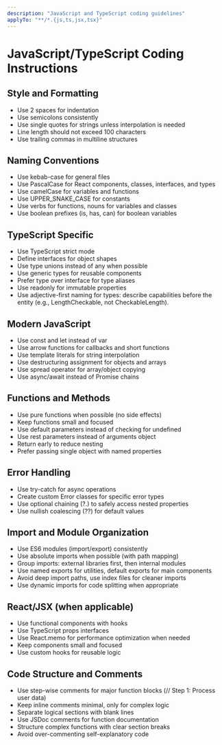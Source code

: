 ```yaml
---
description: "JavaScript and TypeScript coding guidelines"
applyTo: "**/*.{js,ts,jsx,tsx}"
---
```


# JavaScript/TypeScript Coding Instructions

## Style and Formatting

- Use 2 spaces for indentation
- Use semicolons consistently
- Use single quotes for strings unless interpolation is needed
- Line length should not exceed 100 characters
- Use trailing commas in multiline structures

## Naming Conventions

- Use kebab-case for general files
- Use PascalCase for React components, classes, interfaces, and types
- Use camelCase for variables and functions
- Use UPPER_SNAKE_CASE for constants
- Use verbs for functions, nouns for variables and classes
- Use boolean prefixes (is, has, can) for boolean variables

## TypeScript Specific

- Use TypeScript strict mode
- Define interfaces for object shapes
- Use type unions instead of any when possible
- Use generic types for reusable components
- Prefer type over interface for type aliases
- Use readonly for immutable properties
- Use adjective-first naming for types: describe capabilities before the entity (e.g., LengthCheckable, not CheckableLength).

## Modern JavaScript

- Use const and let instead of var
- Use arrow functions for callbacks and short functions
- Use template literals for string interpolation
- Use destructuring assignment for objects and arrays
- Use spread operator for array/object copying
- Use async/await instead of Promise chains

## Functions and Methods

- Use pure functions when possible (no side effects)
- Keep functions small and focused
- Use default parameters instead of checking for undefined
- Use rest parameters instead of arguments object
- Return early to reduce nesting
- Prefer passing single object with named properties

## Error Handling

- Use try-catch for async operations
- Create custom Error classes for specific error types
- Use optional chaining (?.) to safely access nested properties
- Use nullish coalescing (??) for default values

## Import and Module Organization

- Use ES6 modules (import/export) consistently
- Use absolute imports when possible (with path mapping)
- Group imports: external libraries first, then internal modules
- Use named exports for utilities, default exports for main components
- Avoid deep import paths, use index files for cleaner imports
- Use dynamic imports for code splitting when appropriate

## React/JSX (when applicable)

- Use functional components with hooks
- Use TypeScript props interfaces
- Use React.memo for performance optimization when needed
- Keep components small and focused
- Use custom hooks for reusable logic

## Code Structure and Comments

- Use step-wise comments for major function blocks (// Step 1: Process user data)
- Keep inline comments minimal, only for complex logic
- Separate logical sections with blank lines
- Use JSDoc comments for function documentation
- Structure complex functions with clear section breaks
- Avoid over-commenting self-explanatory code
